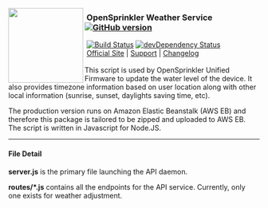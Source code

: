 <img align="left" height="150" src="http://albahra.com/opensprinkler/icon-new.png"><h3>&nbsp;OpenSprinkler Weather Service [![GitHub version](https://badge.fury.io/gh/OpenSprinkler%2FOpenSprinkler-Weather.svg)](http://badge.fury.io/gh/OpenSprinkler%2FOpenSprinkler-Weather)</h3>
&nbsp;[![Build Status](https://api.travis-ci.org/OpenSprinkler/OpenSprinkler-Weather.svg?branch=master)](https://travis-ci.org/) [![devDependency Status](https://david-dm.org/OpenSprinkler/OpenSprinkler-Weather/status.svg)](https://david-dm.org/OpenSprinkler/OpenSprinkler-Weather#info=dependencies)  
&nbsp;[Official Site][official] | [Support][help] | [Changelog][changelog]  
<br>
This script is used by OpenSprinkler Unified Firmware to update the water level of the device. It also provides timezone information based on user location along with other local information (sunrise, sunset, daylights saving time, etc).

The production version runs on Amazon Elastic Beanstalk (AWS EB) and therefore this package is tailored to be zipped and uploaded to AWS EB. The script is written in Javascript for Node.JS.
  
---

[official]: https://opensprinkler.com
[help]: http://support.opensprinkler.com
[changelog]: https://github.com/OpenSprinkler/OpenSprinkler-Weather/releases

#### File Detail

**server.js** is the primary file launching the API daemon.

**routes/*.js** contains all the endpoints for the API service. Currently, only one exists for weather adjustment.
